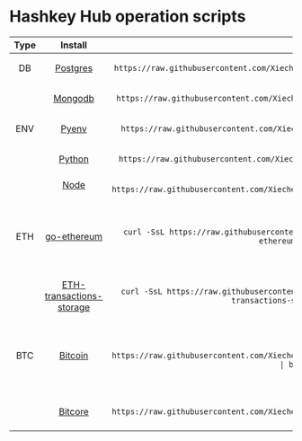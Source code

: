 # Hashkey Hub operation scripts


| Type | Install | Command | NOTE |
| :---: | :---: | :---: | :---: |
| DB | [Postgres](https://github.com/Xiechengqi/scripts/edit/master/install/Postgres/install.sh) | `curl -SsL https://raw.githubusercontent.com/Xiechengqi/scripts/master/install/Postgres/install.sh \| bash` |
| | [Mongodb](https://github.com/Xiechengqi/scripts/edit/master/install/Mongodb/install.sh) | `curl -SsL https://raw.githubusercontent.com/Xiechengqi/scripts/master/install/Mongodb/install.sh \| bash` |
| ENV | [Pyenv](https://github.com/Xiechengqi/scripts/edit/master/install/Pyenv/install.sh) | `curl -SsL https://raw.githubusercontent.com/Xiechengqi/scripts/master/install/Pyenv/install.sh \| bash` |
| | [Python](https://github.com/Xiechengqi/scripts/edit/master/install/Python/install.sh) | `curl -SsL https://raw.githubusercontent.com/Xiechengqi/scripts/master/install/Python/install.sh \| bash -s 3.6` |
| | [Node](https://github.com/Xiechengqi/scripts/edit/master/install/Node/install.sh) | `curl -SsL https://raw.githubusercontent.com/Xiechengqi/scripts/master/install/Node/install.sh \| bash` |
| ETH | [go-ethereum](https://github.com/Xiechengqi/scripts/edit/master/install/ETH/go-ethereum/install.sh) | `curl -SsL https://raw.githubusercontent.com/Xiechengqi/scripts/master/install/ETH/go-ethereum/install.sh \| bash` | ETH 客户端，搭建全节点 |
| | [ETH-transactions-storage](https://github.com/Xiechengqi/scripts/edit/master/install/ETH/ETH-transactions-storage/install.sh) | `curl -SsL https://raw.githubusercontent.com/Xiechengqi/scripts/master/install/ETH/ETH-transactions-storage/install.sh \| bash` | ETH 索引 |
| BTC | [Bitcoin](https://github.com/Xiechengqi/scripts/edit/master/install/BTC/Bitcoin/install.sh) | `curl -SsL https://raw.githubusercontent.com/Xiechengqi/scripts/master/install/BTC/Bitcoin/install.sh \| bash -s testnet` | BTC 客户端，搭建全节点 |
| | [Bitcore](https://github.com/Xiechengqi/scripts/edit/master/install/BTC/Bitcore/install.sh) | `curl -SsL https://raw.githubusercontent.com/Xiechengqi/scripts/master/install/BTC/Bitcore/install.sh \| bash` | BTC 索引 |
| []() |  |
